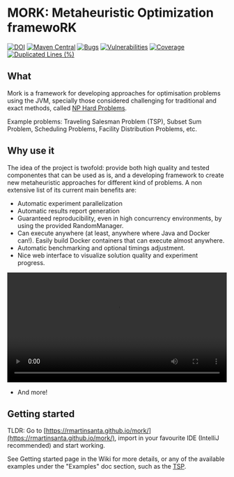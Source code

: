 # MORK: Metaheuristic Optimization framewoRK

[![DOI](https://zenodo.org/badge/223169907.svg)](https://zenodo.org/badge/latestdoi/223169907)
[![Maven Central](https://maven-badges.herokuapp.com/maven-central/es.urjc.etsii.grafo/mork/badge.svg?style=square)](https://search.maven.org/artifact/es.urjc.etsii.grafo/mork)
[![Bugs](https://sonarcloud.io/api/project_badges/measure?project=rmartinsanta_mork&metric=bugs)](https://sonarcloud.io/dashboard?id=rmartinsanta_mork) [![Vulnerabilities](https://sonarcloud.io/api/project_badges/measure?project=rmartinsanta_mork&metric=vulnerabilities)](https://sonarcloud.io/dashboard?id=rmartinsanta_mork)
[![Coverage](https://sonarcloud.io/api/project_badges/measure?project=rmartinsanta_mork&metric=coverage)](https://sonarcloud.io/dashboard?id=rmartinsanta_mork) [![Duplicated Lines (%)](https://sonarcloud.io/api/project_badges/measure?project=rmartinsanta_mork&metric=duplicated_lines_density)](https://sonarcloud.io/dashboard?id=rmartinsanta_mork)

## What
Mork is a framework for developing approaches for optimisation problems using the JVM, specially those considered challenging for traditional and exact methods, called [NP Hard Problems](https://en.wikipedia.org/wiki/NP-hardness).

Example problems: Traveling Salesman Problem (TSP), Subset Sum Problem, Scheduling Problems, Facility Distribution Problems, etc.


## Why use it
The idea of the project is twofold: provide both high quality and tested componentes that can be used as is, and a developing framework to create new metaheuristic approaches for different kind of problems. A non extensive list of its current main benefits are:

- Automatic experiment parallelization
- Automatic results report generation
- Guaranteed reproducibility, even in high concurrency environments, by using the provided RandomManager.
- Can execute anywhere (at least, anywhere where Java and Docker can!). Easily build Docker containers that can execute almost anywhere.
- Automatic benchmarking and optional timings adjustment.
- Nice web interface to visualize solution quality and experiment progress.

<video controls width="100%">
  <source src="https://user-images.githubusercontent.com/55482385/140910473-1fa14244-5ef9-4ec5-9cf6-1139578f4151.mov" type="video/quicktime">
</video>

- And more!

## Getting started

TLDR: Go to [https://rmartinsanta.github.io/mork/](https://rmartinsanta.github.io/mork/), import in your favourite IDE (IntelliJ recommended) and start working.

See Getting started page in the Wiki for more details, or any of the available examples under the "Examples" doc section, such as the [TSP](examples/TSP.md).

